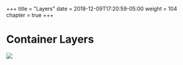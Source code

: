+++
title = "Layers"
date = 2018-12-09T17:20:59-05:00
weight = 104
chapter = true
+++

# Container Layers

![](/docker-k8s-presentation/images/docker/layer.png)

